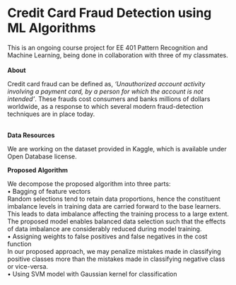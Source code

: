 # Credit Card Fraud Detection using ML Algorithms

This is an ongoing course project for EE 401 Pattern Recognition and Machine Learning, being done in collaboration with three of my classmates.
<br>
<br>
<b>
  About
</b>
<p> 
Credit card fraud can be defined as, <i> ‘Unauthorized account activity involving a payment card, by a person for which the         account is not intended’</i>. These frauds cost consumers and banks millions of dollars worldwide, as a response to which several modern fraud-detection techniques are in place today. 
</p>
<br>
<b>
Data Resources
</b>
<p> 
We are working on the dataset provided in Kaggle, which is available under Open Database license.
</p>

<b>
  Proposed Algorithm
</b>
<p>
We decompose the proposed algorithm into three parts:<br>
• Bagging of feature vectors <br>
   Random selections tend to retain data proportions, hence the constituent imbalance levels in training data are carried         forward to the base learners. This leads to data imbalance affecting the training process to a large extent. The proposed model enables balanced data selection such that the effects of data imbalance are considerably reduced during model training.<br>
• Assigning weights to false positives and false negatives in the cost function <br>
  In our proposed approach, we may penalize mistakes made in classifying positive classes more than the mistakes made in classifying negative class or vice-versa.
  <br>
• Using SVM model with Gaussian kernel for classification
</p>
